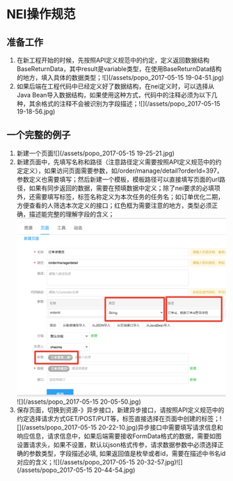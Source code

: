 # NEI操作规范

## 准备工作

1. 在新工程开始的时候，先按照API定义规范中的约定，定义返回数据结构BaseReturnData，其中result是variable类型，在使用BaseReturnData结构的地方，填入具体的数据类型；![](/assets/popo_2017-05-15  19-04-51.jpg)
2. 如果后端在工程代码中已经定义好了数据结构，在nei定义时，可以选择从Java Bean导入数据结构，如果使用这种方式，代码中的注释必须为以下几种，其余格式的注释不会被识别为字段描述；![](/assets/popo_2017-05-15  19-18-56.jpg)

## 一个完整的例子

1. 新建一个页面![](/assets/popo_2017-05-15  19-25-21.jpg)
2. 新建页面中，先填写名称和路径（注意路径定义需要按照API定义规范中的约定定义），如果访问页面需要参数，如/order/manage/detail?orderId=397，参数定义也需要填写；然后新建一个模板，模板路径可以直接填写页面的url路径，如果有同步返回的数据，需要在预填数据中定义；除了nei要求的必填项外，还需要填写标签，标签名称定义为本次任务的任务名；如订单优化二期，方便查看的人筛选本次定义的接口；红色框为需要注意的地方，类型必须正确，描述能完整的理解字段的含义；![](/assets/db0ab6407ce5264af7f57ecbeab8d1d6.jpg)![](/assets/popo_2017-05-15  20-05-50.jpg)
3. 保存页面，切换到资源-》异步接口，新建异步接口，请按照API定义规范中的约定选择请求方式GET/POST/PUT等，标签直接选择在页面中创建的标签；![](/assets/popo_2017-05-15  20-22-10.jpg)异步接口中需要填写请求信息和响应信息，请求信息中，如果后端需要接收FormData格式的数据，需要如图设置请求头，如果不设置，默认以json格式传参，请求数据参数中必须选择正确的参数类型，字段描述必填, 如果返回值是枚举或者id，需要在描述中书名id对应的含义；![](/assets/popo_2017-05-15  20-32-57.jpg)![](/assets/popo_2017-05-15  20-44-54.jpg)



